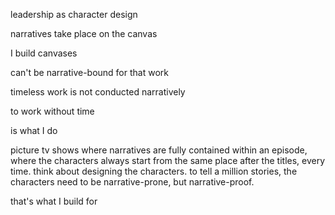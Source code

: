 leadership as character design

narratives take place on the canvas

I build canvases

can't be narrative-bound for that work

timeless work is not conducted narratively

to work without time

is what I do

picture tv shows where narratives are fully contained within an episode, where the characters always start from the same place after the titles, every time. think about designing the characters. to tell a million stories, the characters need to be narrative-prone, but narrative-proof.

that's what I build for
